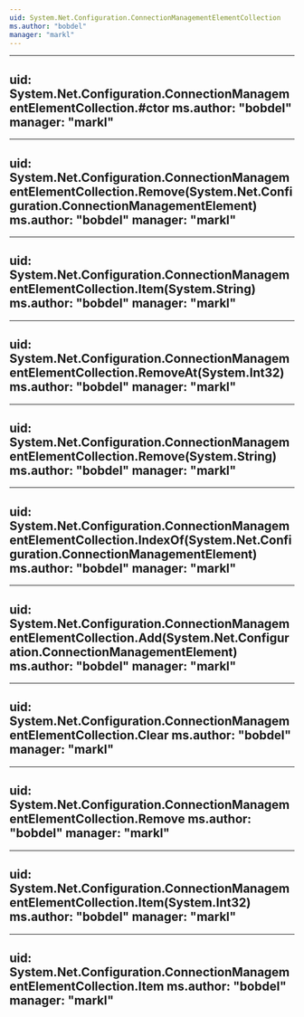 ```yaml
---
uid: System.Net.Configuration.ConnectionManagementElementCollection
ms.author: "bobdel"
manager: "markl"
---
```


---
uid: System.Net.Configuration.ConnectionManagementElementCollection.#ctor
ms.author: "bobdel"
manager: "markl"
---

---
uid: System.Net.Configuration.ConnectionManagementElementCollection.Remove(System.Net.Configuration.ConnectionManagementElement)
ms.author: "bobdel"
manager: "markl"
---

---
uid: System.Net.Configuration.ConnectionManagementElementCollection.Item(System.String)
ms.author: "bobdel"
manager: "markl"
---

---
uid: System.Net.Configuration.ConnectionManagementElementCollection.RemoveAt(System.Int32)
ms.author: "bobdel"
manager: "markl"
---

---
uid: System.Net.Configuration.ConnectionManagementElementCollection.Remove(System.String)
ms.author: "bobdel"
manager: "markl"
---

---
uid: System.Net.Configuration.ConnectionManagementElementCollection.IndexOf(System.Net.Configuration.ConnectionManagementElement)
ms.author: "bobdel"
manager: "markl"
---

---
uid: System.Net.Configuration.ConnectionManagementElementCollection.Add(System.Net.Configuration.ConnectionManagementElement)
ms.author: "bobdel"
manager: "markl"
---

---
uid: System.Net.Configuration.ConnectionManagementElementCollection.Clear
ms.author: "bobdel"
manager: "markl"
---

---
uid: System.Net.Configuration.ConnectionManagementElementCollection.Remove
ms.author: "bobdel"
manager: "markl"
---

---
uid: System.Net.Configuration.ConnectionManagementElementCollection.Item(System.Int32)
ms.author: "bobdel"
manager: "markl"
---

---
uid: System.Net.Configuration.ConnectionManagementElementCollection.Item
ms.author: "bobdel"
manager: "markl"
---
